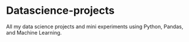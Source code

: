 # Datascience-projects
All my data science projects and mini experiments using Python, Pandas, and Machine Learning.
